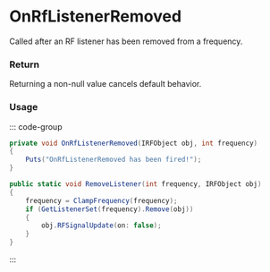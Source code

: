 # OnRfListenerRemoved
<Badge type="info" text="Radio"/><Badge type="danger" text="Carbon Compatible"/><Badge type="warning" text="Oxide Compatible"/>
Called after an RF listener has been removed from a frequency.

### Return
Returning a non-null value cancels default behavior.

### Usage
::: code-group
```csharp [Example]
private void OnRfListenerRemoved(IRFObject obj, int frequency)
{
	Puts("OnRfListenerRemoved has been fired!");
}
```
```csharp [Source — Assembly-CSharp @ RFManager]
public static void RemoveListener(int frequency, IRFObject obj)
{
	frequency = ClampFrequency(frequency);
	if (GetListenerSet(frequency).Remove(obj))
	{
		obj.RFSignalUpdate(on: false);
	}
}

```
:::
